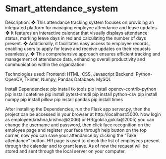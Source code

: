 # Smart_attendance_system
Description:
❖ This attendance tracking system focuses on providing an integrated platform for managing employee attendance and leave updates.
❖ It features an interactive calendar that visually displays attendance status, marking leave days in red and calculating the number of days present.
❖ Additionally, it facilitates easy access to employee records, enabling users to apply for leave and receive updates on their requests seamlessly.
❖ This comprehensive approach ensures efficient tracking and management of attendance data, enhancing overall productivity and communication within the organization.

Technologies used:
Frontend: HTML, CSS, Javascript
Backend: Python- OpenCV, Tkinter, Numpy, Pandas
Database: MySQL

Install Dependencies:
pip install tk-tools
pip install opencv-contrib-python
pip install datetime
pip install pytest-shutil
pip install python-csv
pip install numpy
pip install pillow 
pip install pandas
pip install times

After installing the Dependencies, run the Flask app server.py, then the project can be accessed in your browser at http://localhost:5000. 
Now login as employee(krishna,krishna@2006) or HR(gokila,gokila@2005) you can change the username and password, then click face recognition on the employee page and register your face through help button on the top corner, now you can save your attendance by clicking the "Take attendance" button.
HR page is used to check the list of employees present through the calendar and to grant leave. As of now the request will be stored and sent through the local server on your computer.
